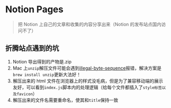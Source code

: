 # Notion Pages

> 把 Notion 上自己的文章和收集的内容分享出来（Notion 的发布站点国内访问不了）

## 折腾站点遇到的坑

1. Notion 导出得到的产物是.zip
2. Mac 上`unzip`解压文件可能会遇到[illegal-byte-sequence](https://stackoverflow.com/questions/77206910/error-illegal-byte-sequence-when-unzipping-zip-file-parts-on-mac)报错，解决方案是`brew install unzip`更新大法好！
3. 解压出来的 html 文件在浏览器上的样式没毛病，但是为了兼容移动端的展示友好，可以看到`index.js`脚本内的处理逻辑（给每个文件都插入了`style标签以及favicon`）
4. 解压出来的文件名需要重命名，使其和`title`保持一致
